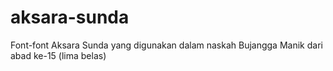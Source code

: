 # aksara-sunda
Font-font Aksara Sunda yang digunakan dalam naskah Bujangga Manik dari abad ke-15 (lima belas)
